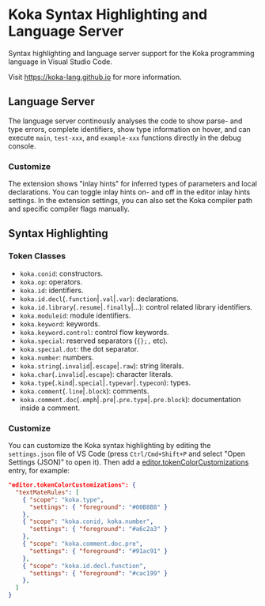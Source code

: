 # Koka Syntax Highlighting and Language Server

Syntax highlighting and language server support for the
Koka programming language in Visual Studio Code.

Visit <https://koka-lang.github.io> for more information.

## Language Server

The language server continously analyses the code to show
parse- and type errors, complete identifiers,
show type information on hover, and
can execute `main`, `test-xxx`, and `example-xxx` functions
directly in the debug console.

### Customize

The extension shows "inlay hints" for inferred types of parameters
and local declarations. You can toggle inlay hints on- and
off in the editor inlay hints settings.
In the extension settings, you can also set the Koka compiler
path and specific compiler flags manually.


## Syntax Highlighting

### Token Classes

* `koka.conid`: constructors.
* `koka.op`: operators.
* `koka.id`: identifiers.
* `koka.id.decl`(`.function`|`.val`|`.var`): declarations.
* `koka.id.library`(`.resume`|`.finally`|...): control related library identifiers.
* `koka.moduleid`: module identifiers.
* `koka.keyword`: keywords.
* `koka.keyword.control`: control flow keywords.
* `koka.special`: reserved separators (`{};,` etc).
* `koka.special.dot`: the dot separator.
* `koka.number`: numbers.
* `koka.string`(`.invalid`|`.escape`|`.raw`): string literals.
* `koka.char`(`.invalid`|`.escape`): character literals.
* `koka.type`(`.kind`|`.special`|`.typevar`|`.typecon`): types.
* `koka.comment`(`.line`|`.block`): comments.
* `koka.comment.doc`(`.emph`|`.pre`|`.pre.type`|`.pre.block`): documentation inside a comment.

### Customize

You can customize the Koka syntax highlighting by editing
the `settings.json` file of VS Code (press `Ctrl/Cmd+Shift+P` and
select "Open Settings (JSON)" to open it).
Then add a [editor.tokenColorCustomizations](https://code.visualstudio.com/docs/getstarted/themes#_editor-syntax-highlighting)
entry, for example:
```json
"editor.tokenColorCustomizations": {
  "textMateRules": [
    { "scope": "koka.type",
      "settings": { "foreground": "#00B8B8" }
    },
    { "scope": "koka.conid, koka.number",
      "settings": { "foreground": "#a6c2a3" }
    },
    { "scope": "koka.comment.doc.pre",
      "settings": { "foreground": "#91ac91" }
    },
    { "scope": "koka.id.decl.function",
      "settings": { "foreground": "#cac199" }
    },
  ]
}
```

